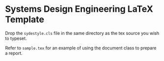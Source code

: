 Systems Design Engineering LaTeX Template
==========

Drop the `sydestyle.cls` file in the same directory as the tex source you wish to typeset.

Refer to `sample.tex` for an example of using the document class to prepare a report.
